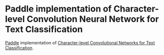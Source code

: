 # Paddle implementation of Character-level Convolution Neural Network for Text Classification
[Paddle](https://github.com/PaddlePaddle/Paddle) implementation of [Character-level Convolutional Networks for Text Classification](https://arxiv.org/pdf/1509.01626v3.pdf).
